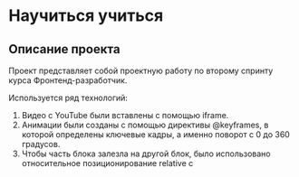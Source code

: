 # Научиться учиться

## Описание проекта

Проект представляет собой проектную работу по второму спринту курса Фронтенд-разработчик.  

Используется ряд технологий:

1. Видео с YouTube были вставлены с помощью iframe.
2. Анимации были созданы с помощью директивы @keyframes, в которой определены ключевые кадры, а именно поворот с 0 до 360 градусов.
3. Чтобы часть блока залезла на другой блок, было использовано относительное позиционирование relative с 
